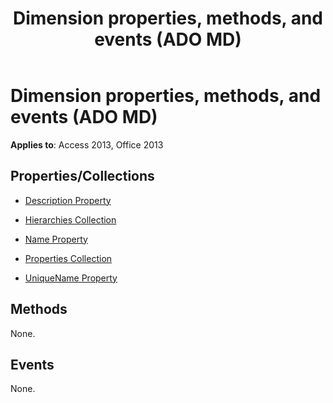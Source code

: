 ﻿---
title: Dimension properties, methods, and events (ADO MD)
TOCTitle: Properties, Methods, and Events
ms:assetid: 6aae3565-aeaf-582d-2a5a-c8202b788dfe
ms:mtpsurl: https://msdn.microsoft.com/library/JJ249419(v=office.15)
ms:contentKeyID: 48545435
ms.date: 09/18/2015
mtps_version: v=office.15
---

# Dimension properties, methods, and events (ADO MD)


**Applies to**: Access 2013, Office 2013


## Properties/Collections

- [Description Property](description-property-ado-md.md)

- [Hierarchies Collection](hierarchies-collection-ado-md.md)

- [Name Property](name-property-ado-md.md)

- [Properties Collection](properties-collection-ado.md)

- [UniqueName Property](uniquename-property-ado-md.md)

## Methods

None.

## Events

None.

